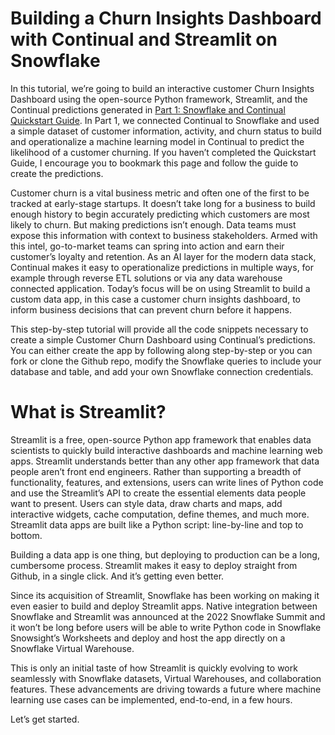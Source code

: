 # Building a Churn Insights Dashboard with Continual and Streamlit on Snowflake

In this tutorial, we’re going to build an interactive customer Churn Insights Dashboard using the open-source Python framework, Streamlit, and the Continual predictions generated in [Part 1: Snowflake and Continual Quickstart Guide](https://continual.ai/post/snowflake-and-continual-quickstart-guide). In Part 1, we connected Continual to Snowflake and used a simple dataset of customer information, activity, and churn status to build and operationalize a machine learning model in Continual to predict the likelihood of a customer churning. If you haven’t completed the Quickstart Guide, I encourage you to bookmark this page and follow the guide to create the predictions. 

Customer churn is a vital business metric and often one of the first to be tracked at early-stage startups. It doesn’t take long for a business to build enough history to begin accurately predicting which customers are most likely to churn. But making predictions isn’t enough. Data teams must expose this information with context to business stakeholders. Armed with this intel, go-to-market teams can spring into action and earn their customer’s loyalty and retention. As an AI layer for the modern data stack, Continual makes it easy to operationalize predictions in multiple ways, for example through reverse ETL solutions or via any data warehouse connected application. Today’s focus will be on using Streamlit to build a custom data app, in this case a customer churn insights dashboard, to inform business decisions that can prevent churn before it happens. 

This step-by-step tutorial will provide all the code snippets necessary to create a simple Customer Churn Dashboard using Continual’s predictions. You can either create the app by following along step-by-step or you can fork or clone the Github repo, modify the Snowflake queries to include your database and table, and add your own Snowflake connection credentials. 

# What is Streamlit? 
Streamlit is a free, open-source Python app framework that enables data scientists to quickly build interactive dashboards and machine learning web apps. Streamlit understands better than any other app framework that data people aren’t front end engineers. Rather than supporting a breadth of functionality, features, and extensions, users can write lines of Python code and use the Streamlit’s API to create the essential elements data people want to present. Users can style data, draw charts and maps, add interactive widgets, cache computation, define themes, and much more. Streamlit data apps are built like a Python script: line-by-line and top to bottom. 

Building a data app is one thing, but deploying to production can be a long, cumbersome process. Streamlit makes it easy to deploy straight from Github, in a single click. And it’s getting even better. 

Since its acquisition of Streamlit, Snowflake has been working on making it even easier to build and deploy Streamlit apps. Native integration between Snowflake and Streamlit was announced at the 2022 Snowflake Summit and it won’t be long before users will be able to write Python code in Snowflake Snowsight’s Worksheets and deploy and host the app directly on a Snowflake Virtual Warehouse. 

This is only an initial taste of how Streamlit is quickly evolving to work seamlessly with Snowflake datasets, Virtual Warehouses, and collaboration features. These advancements are driving towards a future where machine learning use cases can be implemented, end-to-end, in a few hours. 

Let’s get started. 

